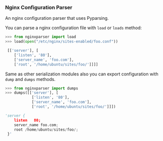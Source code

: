 ### Nginx Configuration Parser

An nginx configuration parser that uses Pyparsing.

You can parse a nginx configuration file with `load` or `loads` method:

```python
>>> from nginxparser import load
>>> load(open("/etc/nginx/sites-enabled/foo.conf"))

 [['server'], [
    ['listen', '80'],
    ['server_name', 'foo.com'],
    ['root', '/home/ubuntu/sites/foo/']]]]
```

Same as other serialization modules also you can export configuration with `dump` and `dumps` methods.

```python
>>> from nginxparser import dumps
>>> dumps([['server'], [
            ['listen', '80'],
            ['server_name', 'foo.com'],
            ['root', '/home/ubuntu/sites/foo/']]])

'server {
    listen   80;
    server_name foo.com;
    root /home/ubuntu/sites/foo/;
 }'
```
